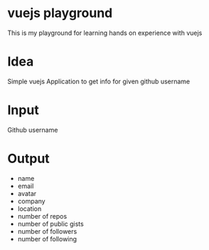 # vuejs playground

This is my playground for learning hands on experience with vuejs

# Idea

Simple vuejs Application to get info for given github username

# Input

Github username

# Output

- name
- email
- avatar
- company
- location
- number of repos
- number of public gists
- number of followers
- number of following
